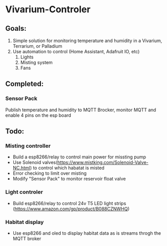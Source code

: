 # Vivarium-Controler

## Goals:
1. Simple solution for monitoring temperature and humidity in a Vivarium, Terrarium, or Palladium
1. Use automation to control (Home Assistant, Adafruit IO, etc)
	1. Lights
	1. Misting system
	1. Fans
  
## Completed:

### Sensor Pack
  Publish temperature and humidity to MQTT Brocker, monitor MQTT and enable 4 pins on the esp board 

## Todo:
### Misting controller
* Build a esp8266/relay to control main power for missting pump
* Use Solenoid valves(https://www.mistking.com/Solenoid-Valve-NC.html) to control which habatat is misted
* Error checking to limit over misting
* Modify "Sensor Pack" to monitor reservoir float valve
  
### Light controler
* Build esp8266/relay to control 24v T5 LED light strips (https://www.amazon.com/gp/product/B088CZNWHQ)
  
### Habitat display
* Use esp8266 and oled to display habitat data as is streams throgh the MQTT broker
  
